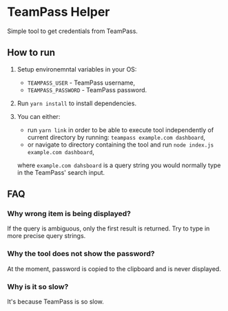 # TeamPass Helper

Simple tool to get credentials from TeamPass.

## How to run
1. Setup environemntal variables in your OS: 
   * `TEAMPASS_USER` - TeamPass username,
   * `TEAMPASS_PASSWORD` - TeamPass password.
2. Run `yarn install` to install dependencies.
3. You can either:
   * run `yarn link` in order to be able to execute tool
     independently of current directory by running:
     `teampass example.com dashboard`,
   * or navigate to directory containing the tool and run
     `node index.js example.com dashboard`,
     
    where `example.com dahsboard` is a query string you would
    normally type in the TeamPass' search input.
   
## FAQ
### Why wrong item is being displayed?
If the query is ambiguous, only the first result is returned.
Try to type in more precise query strings.

### Why the tool does not show the password?
At the moment, password is copied to the clipboard and is
never displayed.

### Why is it so slow?
It's because TeamPass is so slow.